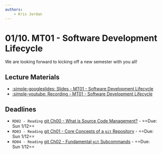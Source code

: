 ```yaml
---
authors:
    - Kris Jordan
---
```


# 01/10. MT01 - Software Development Lifecycle

We are looking forward to kicking off a new semester with you all!

## Lecture Materials

* [:simple-googleslides: Slides - MT01 - Software Development Lifecycle](https://docs.google.com/presentation/d/1snU0-40IllOikYOZgfTYYn6btbfc6GSNVWoIBbyrf3k/edit?usp=sharing)
* [:simple-youtube: Recording - MT01 - Software Development Lifecycle](https://youtube.com/live/4hMRIqWlWMU?feature=share)

## Deadlines

* `RD02 - Reading` [git Ch00 - What is Source Code Management?](../resources/git/ch0-introduction.md) - ==Due: Sun 1/12== 
* `RD03 - Reading` [git Ch01 - Core Concepts of a `git` Repository](../resources/git/ch1-git-structure.md)  - ==Due: Sun 1/12== 
* `RD04 - Reading` [git Ch02 - Fundamental `git` Subcommands](../resources/git/ch2-git-fundamental-subcommands.md) - ==Due: Sun 1/12== 
